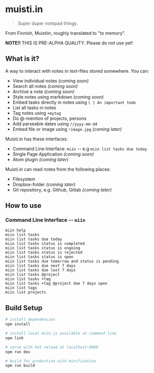 # muisti.in

> Super duper notepad thingy.

From Finnish, Muistiin, roughly translated to "to memory".

**NOTE!!** THIS IS PRE-ALPHA QUALITY. Please do not use yet!

## What is it?

A way to interact with notes in text-files stored somewhere. You can:
 - View individual notes *(coming soon)*
 - Search all notes *(coming soon)*
 - Archive a note *(coming soon)*
 - Style notes using markdown *(coming soon)*
 - Embed tasks directly in notes using `[ ] An important todo`
 - List all tasks in notes
 - Tag notes using `+mytag`
 - Do @-mention of projects, persons
 - Add parseable dates using `//yyyy-mm-dd`
 - Embed file or image using `!image.jpg` *(coming later)*

Muisti.in has these interfaces:
 - Command Line Interface: `miin`
  -- e.g `miin list tasks due today`
 - Single Page Application *(coming soon)*
 - Atom plugin *(coming later)*

Muisti.in can read notes from the following places:
 - Filesystem
 - Dropbox-folder *(coming later)*
 - Git repository, e.g. Github, Gitlab *(coming later)*

## How to use
### Command Line Interface -- `miin`

```
miin help
miin list tasks
miin list tasks due today
miin list tasks status is completed
miin list tasks status is ongoing
miin list tasks status is rejected
miin list tasks status is open
miin list tasks due tomorrow and status is pending
miin list tasks due next 7 days
miin list tasks due last 7 days
miin list tasks @project
miin list tasks +tag
miin list tasks +tag @project due 7 days open
miin list tags
miin list projects
```

## Build Setup

``` bash
# install dependencies
npm install

# install local miin.js available at command line
npm link

# serve with hot reload at localhost:8080
npm run dev

# build for production with minification
npm run build
```
